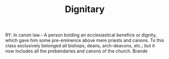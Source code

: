 ---
title: Dignitary
letter: D
permalink: "/definitions/bld-dignitary.html"
body: RY. In canon law.- A person bolding an ecclesiastical benefice or dignity, which
  gave him some pre-eminence above mere priests and canons. To this class exclusively
  belonged all bishops, deans, arch-deacons, etc.; but it now Includes all the prebendaries
  and canons of the church. Brande
published_at: '2018-07-07'
source: Black's Law Dictionary 2nd Ed (1910)
layout: post
---